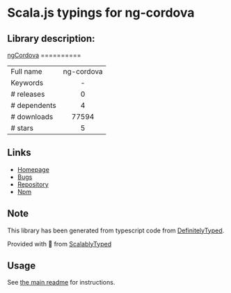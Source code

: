 
# Scala.js typings for ng-cordova


## Library description:
[ngCordova](http://ngcordova.com/) ==========

|                    |                 |
| ------------------ | :-------------: |
| Full name          | ng-cordova |
| Keywords           | - |
| # releases         | 0 |
| # dependents       | 4 |
| # downloads        | 77594 |
| # stars            | 5 |

## Links
- [Homepage](https://github.com/driftyco/ng-cordova#readme)
- [Bugs](https://github.com/driftyco/ng-cordova/issues)
- [Repository](https://github.com/driftyco/ng-cordova)
- [Npm](https://www.npmjs.com/package/ng-cordova)
    


## Note
This library has been generated from typescript code from [DefinitelyTyped](https://definitelytyped.org).

Provided with :purple_heart: from [ScalablyTyped](https://github.com/oyvindberg/ScalablyTyped)

## Usage
See [the main readme](../../readme.md) for instructions.


